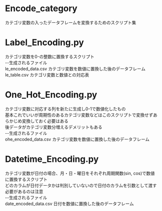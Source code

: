 # Encode_category
カテゴリ変数の入ったデータフレームを変換するためのスクリプト集　　

# Label_Encoding.py
カテゴリ変数を0-の整数に置換するスクリプト  
--生成されるファイル  
le_encoded_data.csv カテゴリ変数を数値に置換した後のデータフレーム  
le_table.csv  カテゴリ変数と数値との対応表  

# One_Hot_Encoding.py
カテゴリ変数に対応する列を新たに生成し0-1で数値化したもの   
基本これでいいが周期性のあるカテゴリ変数などはこのスクリプトで変換せずあらかじめ変換しておく必要はある  
後データがカテゴリ変数分増えるデメリットもある  
--生成されるファイル  
ohe_encoded_data.csv カテゴリ変数を数値に置換した後のデータフレーム  

# Datetime_Encoding.py
カテゴリ変数が日付の場合、月・日・曜日をそれぞれ周期関数(sin, cos)で数値に置換するスクリプト  
どのカラムが日付データかは判別していないので日付のカラムを引数として渡す必要があるのは注意  
--生成されるファイル  
date_encoded_data.csv 日付を数値に置換した後のデータフレーム  
